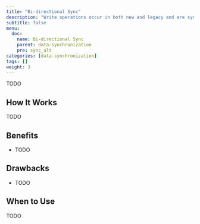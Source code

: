 ```yaml
---
title: "Bi-directional Sync"
description: "Write operations occur in both new and legacy and are synced in both directions"
subtitle: false
menu:
  doc:
    name: Bi-directional Sync
    parent: data-synchronization
    pre: sync_alt
categories: [data-synchronization]
tags: []
weight: 3
---
```


TODO

## How It Works

TODO

## Benefits

- TODO

## Drawbacks

- TODO

## When to Use

TODO
